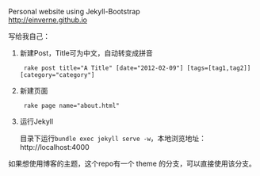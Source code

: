 Personal website using Jekyll-Bootstrap  
http://einverne.github.io

写给我自己：

1. 新建Post，Title可为中文，自动转变成拼音

		rake post title="A Title" [date="2012-02-09"] [tags=[tag1,tag2]] [category="category"]

2. 新建页面

		rake page name="about.html"

3. 运行Jekyll

	目录下运行`bundle exec jekyll serve -w`，本地浏览地址：http://localhost:4000

如果想使用博客的主题，这个repo有一个 theme 的分支，可以直接使用该分支。